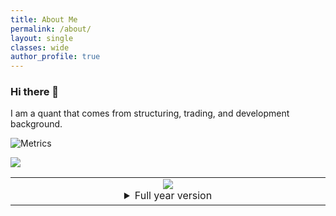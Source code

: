 ```yaml
---
title: About Me
permalink: /about/
layout: single
classes: wide
author_profile: true
---
```



### Hi there 👋

I am a quant that comes from structuring, trading, and development background.

<!--
**haydenz/haydenz** is a ✨ _special_ ✨ repository because its `README.md` (this file) appears on your GitHub profile.

Here are some ideas to get you started:

- 🔭 I’m currently working on ...
- 🌱 I’m currently learning ...
- 👯 I’m looking to collaborate on ...
- 🤔 I’m looking for help with ...
- 💬 Ask me about ...
- 📫 How to reach me: ...
- 😄 Pronouns: ...
- ⚡ Fun fact: ...
-->

<!-- If you're using "main" as default branch -->
![Metrics](https://github.com/haydenz/haydenz/blob/main/github-metrics.svg)


<object data="https://github.com/haydenz/haydenz/blob/main/github-metrics.svg" type="image/svg+xml">
  <img src="https://github.com/haydenz/haydenz/blob/main/github-metrics.svg" />
</object>

<table>
  <td align="center">
    <img src="https://github.com/haydenz/haydenz/blob/main/metrics.plugin.isocalendar.svg">
    <details><summary>Full year version</summary>
      <img src="https://github.com/haydenz/haydenz/blob/main/metrics.plugin.isocalendar.fullyear.svg">
    </details>
    <img width="900" height="1" alt="">
  </td>
</table>
